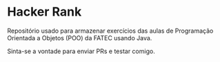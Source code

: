 # Hacker Rank

Repositório usado para armazenar exercícios das aulas de Programação Orientada a Objetos (POO) da FATEC usando 
Java.

Sinta-se a vontade para enviar PRs e testar comigo.